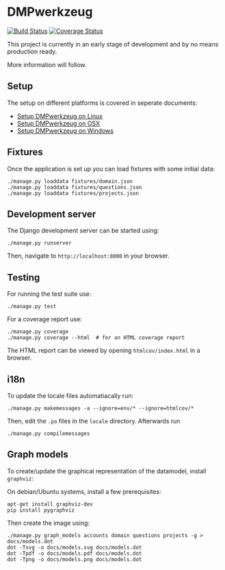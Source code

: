 DMPwerkzeug
===========

[![Build Status](https://travis-ci.org/DMPwerkzeug/DMPwerkzeug.svg?branch=master)](https://travis-ci.org/DMPwerkzeug/DMPwerkzeug)
[![Coverage Status](https://coveralls.io/repos/DMPwerkzeug/DMPwerkzeug/badge.svg?branch=master&service=github)](https://coveralls.io/github/DMPwerkzeug/DMPwerkzeug?branch=master)

This project is currently in an early stage of development and by no means production ready.

More information will follow.

Setup
-----

The setup on different platforms is covered in seperate documents:

* [Setup DMPwerkzeug on Linux](docs/setup-linux.md)
* [Setup DMPwerkzeug on OSX](docs/setup-osx.md)
* [Setup DMPwerkzeug on Windows](docs/setup-windows.md)

Fixtures
--------

Once the application is set up you can load fixtures with some initial data:

```
./manage.py loaddata fixtures/domain.json
./manage.py loaddata fixtures/questions.json
./manage.py loaddata fixtures/projects.json
```

Development server
------------------

The Django development server can be started using:

```
./manage.py runserver
```

Then, navigate to `http://localhost:8000` in your browser.

Testing
-------

For running the test suite use:

```
./manage.py test
```

For a coverage report use:

```
./manage.py coverage
./manage.py coverage --html  # for an HTML coverage report
```

The HTML report can be viewed by opening `htmlcov/index.html` in a browser.


i18n
----

To update the locale files automatiacally run:

```
./manage.py makemessages -a --ignore=env/* --ignore=htmlcov/*
```

Then, edit the `.po` files in the `locale` directory. Afterwards run

```
./manage.py compilemessages
```

Graph models
------------

To create/update the graphical representation of the datamodel, install `graphviz`:

On debian/Ubuntu systems, install a few prerequisites:

```
apt-get install graphviz-dev
pip install pygraphviz
```

Then create the image using:

```
./manage.py graph_models accounts domain questions projects -g > docs/models.dot
dot -Tsvg -o docs/models.svg docs/models.dot
dot -Tpdf -o docs/models.pdf docs/models.dot
dot -Tpng -o docs/models.png docs/models.dot
```
